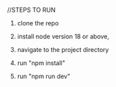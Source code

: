 //STEPS TO RUN 
1. clone the repo

2. install node version 18 or above, 

3. navigate to the project directory

4. run "npm install"

5. run "npm run dev"